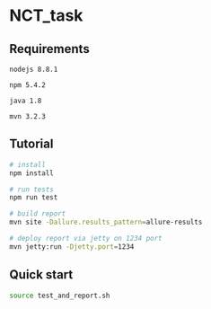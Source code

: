 # NCT_task

## Requirements

```
nodejs 8.8.1

npm 5.4.2

java 1.8

mvn 3.2.3
 ```

## Tutorial

```bash
# install
npm install

# run tests
npm run test

# build report
mvn site -Dallure.results_pattern=allure-results

# deploy report via jetty on 1234 port
mvn jetty:run -Djetty.port=1234
```

## Quick start

```bash
source test_and_report.sh
```

